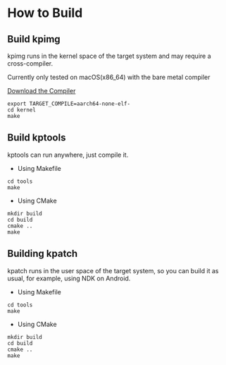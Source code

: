# How to Build

## Build kpimg

kpimg runs in the kernel space of the target system and may require a cross-compiler.  

Currently only tested on macOS(x86_64) with the bare metal compiler

[Download the Compiler](https://developer.arm.com/downloads/-/arm-gnu-toolchain-downloads)

```shell
export TARGET_COMPILE=aarch64-none-elf-
cd kernel
make
```

## Build kptools

kptools can run anywhere, just compile it.

- Using Makefile

```shell
cd tools
make
```

- Using CMake

```shell
mkdir build
cd build
cmake ..
make
```

## Building kpatch

kpatch runs in the user space of the target system, so you can build it as usual, for example, using NDK on Android.

- Using Makefile

```shell
cd tools
make
```

- Using CMake

```shell
mkdir build
cd build
cmake ..
make
```
